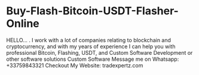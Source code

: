 # Buy-Flash-Bitcoin-USDT-Flasher-Online
HELLO... . I work with a lot of companies relating to blockchain and cryptocurrency, and with my years of experience I can help you with professional Bitcoin, Flashing, USDT, and Custom Software Development or other software solutions Custom Software Message me on Whatsapp: +33759843321 Checkout My Website: tradexpertz.com 
